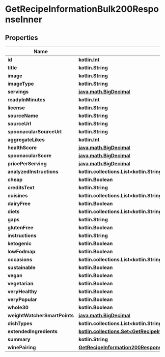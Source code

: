
# GetRecipeInformationBulk200ResponseInner

## Properties
Name | Type | Description | Notes
------------ | ------------- | ------------- | -------------
**id** | **kotlin.Int** |  | 
**title** | **kotlin.String** |  | 
**image** | **kotlin.String** |  | 
**imageType** | **kotlin.String** |  | 
**servings** | [**java.math.BigDecimal**](java.math.BigDecimal.md) |  | 
**readyInMinutes** | **kotlin.Int** |  | 
**license** | **kotlin.String** |  | 
**sourceName** | **kotlin.String** |  | 
**sourceUrl** | **kotlin.String** |  | 
**spoonacularSourceUrl** | **kotlin.String** |  | 
**aggregateLikes** | **kotlin.Int** |  | 
**healthScore** | [**java.math.BigDecimal**](java.math.BigDecimal.md) |  | 
**spoonacularScore** | [**java.math.BigDecimal**](java.math.BigDecimal.md) |  | 
**pricePerServing** | [**java.math.BigDecimal**](java.math.BigDecimal.md) |  | 
**analyzedInstructions** | **kotlin.collections.List&lt;kotlin.String&gt;** |  | 
**cheap** | **kotlin.Boolean** |  | 
**creditsText** | **kotlin.String** |  | 
**cuisines** | **kotlin.collections.List&lt;kotlin.String&gt;** |  | 
**dairyFree** | **kotlin.Boolean** |  | 
**diets** | **kotlin.collections.List&lt;kotlin.String&gt;** |  | 
**gaps** | **kotlin.String** |  | 
**glutenFree** | **kotlin.Boolean** |  | 
**instructions** | **kotlin.String** |  | 
**ketogenic** | **kotlin.Boolean** |  | 
**lowFodmap** | **kotlin.Boolean** |  | 
**occasions** | **kotlin.collections.List&lt;kotlin.String&gt;** |  | 
**sustainable** | **kotlin.Boolean** |  | 
**vegan** | **kotlin.Boolean** |  | 
**vegetarian** | **kotlin.Boolean** |  | 
**veryHealthy** | **kotlin.Boolean** |  | 
**veryPopular** | **kotlin.Boolean** |  | 
**whole30** | **kotlin.Boolean** |  | 
**weightWatcherSmartPoints** | [**java.math.BigDecimal**](java.math.BigDecimal.md) |  | 
**dishTypes** | **kotlin.collections.List&lt;kotlin.String&gt;** |  | 
**extendedIngredients** | [**kotlin.collections.Set&lt;GetRecipeInformation200ResponseExtendedIngredientsInner&gt;**](GetRecipeInformation200ResponseExtendedIngredientsInner.md) |  | 
**summary** | **kotlin.String** |  | 
**winePairing** | [**GetRecipeInformation200ResponseWinePairing**](GetRecipeInformation200ResponseWinePairing.md) |  | 



